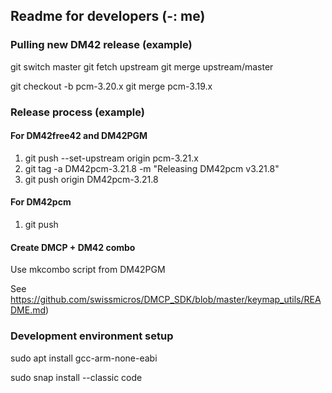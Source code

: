 ## Readme for developers (-: me)

### Pulling new DM42 release (example)

git switch master
git fetch upstream
git merge upstream/master

git checkout -b pcm-3.20.x
git merge pcm-3.19.x


### Release process (example)

#### For DM42free42 and DM42PGM

1. git push --set-upstream origin pcm-3.21.x
2. git tag -a DM42pcm-3.21.8 -m "Releasing DM42pcm v3.21.8"
3. git push origin DM42pcm-3.21.8

#### For DM42pcm

1. git push

#### Create DMCP + DM42 combo

Use mkcombo script from DM42PGM

See https://github.com/swissmicros/DMCP_SDK/blob/master/keymap_utils/README.md)


### Development environment setup

sudo apt install gcc-arm-none-eabi

sudo snap install --classic code
